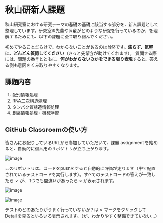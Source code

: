 # 秋山研新人課題

秋山研究室における研究テーマの基礎の基礎に該当する部分を、新人課題として整理しています。研究室の先輩や同輩がどのような研究を行っているのか、を理解するためにも、以下の課題に全て取り組んでください。

初めてやることだらけで、わからないことがあるのは当然です。**焦らず、気軽に、どんどん質問してください**（きっと先輩方が助けてくれます）。
質問する際には、問題の番号とともに、**何がわからないのかをできる限り表現**すると、答える側も意図をくみ取りやすくなります。

## 課題内容

1. 配列情報処理
2. RNA二次構造処理
4. タンパク質構造情報処理
5. 創薬情報処理・機械学習

## GitHub Classroomの使い方

皆さんにお配りしているURLから参加していただいて、課題 assignment を始めると、自動的に個人用のリポジトリが立ち上がります。

![image](https://user-images.githubusercontent.com/6902135/230224390-ef2f31d2-fbb5-4c67-81c3-eed68824cf3f.png)

このリポジトリは、コードをpushをすると自動的に評価が走ります（中で配置されているテストコードを実行します）。すべてのテストコードの答えが一致したら ✓ が、
1つでも間違いがあったら × が表示されます。

![image](https://user-images.githubusercontent.com/6902135/230224947-7e764bb9-60c8-4601-9871-a423a4fccfab.png)


![image](https://user-images.githubusercontent.com/6902135/230224767-b65e5157-73fa-448f-841e-3effadb0f23f.png)

テストのどのあたりがうまく行っていないか？は × マークをクリックして Detail を見るといろいろ表示されます。（が、わかりやすく整備できていない…）
